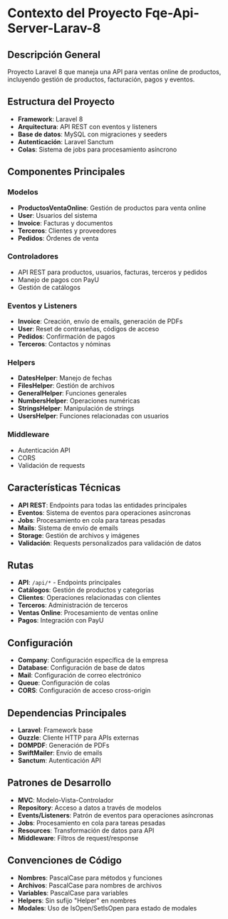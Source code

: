 # Contexto del Proyecto Fqe-Api-Server-Larav-8

## Descripción General
Proyecto Laravel 8 que maneja una API para ventas online de productos, incluyendo gestión de productos, facturación, pagos y eventos.

## Estructura del Proyecto
- **Framework**: Laravel 8
- **Arquitectura**: API REST con eventos y listeners
- **Base de datos**: MySQL con migraciones y seeders
- **Autenticación**: Laravel Sanctum
- **Colas**: Sistema de jobs para procesamiento asíncrono

## Componentes Principales

### Modelos
- **ProductosVentaOnline**: Gestión de productos para venta online
- **User**: Usuarios del sistema
- **Invoice**: Facturas y documentos
- **Terceros**: Clientes y proveedores
- **Pedidos**: Órdenes de venta

### Controladores
- API REST para productos, usuarios, facturas, terceros y pedidos
- Manejo de pagos con PayU
- Gestión de catálogos

### Eventos y Listeners
- **Invoice**: Creación, envío de emails, generación de PDFs
- **User**: Reset de contraseñas, códigos de acceso
- **Pedidos**: Confirmación de pagos
- **Terceros**: Contactos y nóminas

### Helpers
- **DatesHelper**: Manejo de fechas
- **FilesHelper**: Gestión de archivos
- **GeneralHelper**: Funciones generales
- **NumbersHelper**: Operaciones numéricas
- **StringsHelper**: Manipulación de strings
- **UsersHelper**: Funciones relacionadas con usuarios

### Middleware
- Autenticación API
- CORS
- Validación de requests

## Características Técnicas
- **API REST**: Endpoints para todas las entidades principales
- **Eventos**: Sistema de eventos para operaciones asíncronas
- **Jobs**: Procesamiento en cola para tareas pesadas
- **Mails**: Sistema de envío de emails
- **Storage**: Gestión de archivos y imágenes
- **Validación**: Requests personalizados para validación de datos

## Rutas
- **API**: `/api/*` - Endpoints principales
- **Catálogos**: Gestión de productos y categorías
- **Clientes**: Operaciones relacionadas con clientes
- **Terceros**: Administración de terceros
- **Ventas Online**: Procesamiento de ventas online
- **Pagos**: Integración con PayU

## Configuración
- **Company**: Configuración específica de la empresa
- **Database**: Configuración de base de datos
- **Mail**: Configuración de correo electrónico
- **Queue**: Configuración de colas
- **CORS**: Configuración de acceso cross-origin

## Dependencias Principales
- **Laravel**: Framework base
- **Guzzle**: Cliente HTTP para APIs externas
- **DOMPDF**: Generación de PDFs
- **SwiftMailer**: Envío de emails
- **Sanctum**: Autenticación API

## Patrones de Desarrollo
- **MVC**: Modelo-Vista-Controlador
- **Repository**: Acceso a datos a través de modelos
- **Events/Listeners**: Patrón de eventos para operaciones asíncronas
- **Jobs**: Procesamiento en cola para tareas pesadas
- **Resources**: Transformación de datos para API
- **Middleware**: Filtros de request/response

## Convenciones de Código
- **Nombres**: PascalCase para métodos y funciones
- **Archivos**: PascalCase para nombres de archivos
- **Variables**: PascalCase para variables
- **Helpers**: Sin sufijo "Helper" en nombres
- **Modales**: Uso de IsOpen/SetIsOpen para estado de modales
